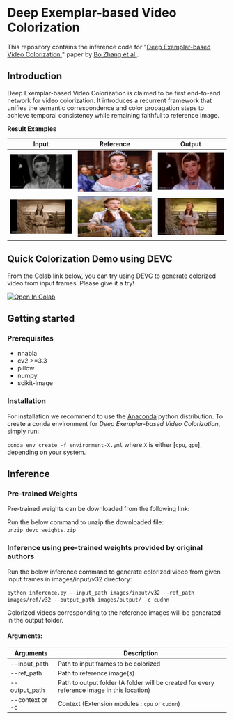 # Deep Exemplar-based Video Colorization 

This repository contains the inference code for "[Deep Exemplar-based Video Colorization ](https://arxiv.org/abs/1906.09909)" 
paper by [Bo Zhang et al.](https://github.com/zhangmozhe/Deep-Exemplar-based-Video-Colorization).

## Introduction
Deep Exemplar-based Video Colorization is claimed to be first end-to-end network for video colorization. It introduces a recurrent framework that unifies the semantic correspondence and color propagation steps to achieve temporal consistency while remaining faithful to reference image.

__Result Examples__

| Input               | Reference                  | Output |
| :--------------------: | :---------------------: | :---------------------: |
|![](images/examples/mov1.gif) | ![](images/examples/ref1.jpg) | ![](images/examples/out1.gif) | 
|![](images/examples/mov2.gif) | ![](images/examples/ref2.jpg) | ![](images/examples/out2.gif) |

## Quick Colorization Demo using DEVC

From the Colab link below, you can try using DEVC to generate colorized video from input frames. Please give it a try!

[![Open In Colab](https://colab.research.google.com/assets/colab-badge.svg)](https://github.com/nnabla/nnabla-examples)

## Getting started

### Prerequisites
* nnabla 
* cv2 >=3.3
* pillow
* numpy
* scikit-image

### Installation

For installation we recommend to use the [Anaconda](https://anaconda.org/) python distribution. To create a conda environment for _Deep Exemplar-based Video Colorization_, simply run:

`conda env create -f environment-X.yml` where `X` is either [`cpu`, `gpu`], depending on your system. 

## Inference

### Pre-trained Weights
Pre-trained weights can be downloaded from the following link:  

Run the below command to unzip the downloaded file:  
`unzip devc_weights.zip`
### Inference using pre-trained weights provided by original authors
Run the below inference command to generate colorized video from given input frames in images/input/v32 directory:

```
python inference.py --input_path images/input/v32 --ref_path images/ref/v32 --output_path images/output/ -c cudnn 
```
Colorized videos corresponding to the reference images will be generated in the output folder.    
#### Arguments:  
|Arguments  | Description | 
| --- | --- |  
| --input_path |  Path to input frames to be colorized |   
| --ref_path |  Path to reference image(s)  |
|--output_path |  Path to output folder (A folder will be created for every reference image in this location) | 
|--context or -c |  Context (Extension modules : `cpu` or `cudnn`)  |

